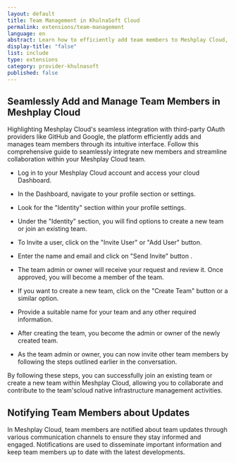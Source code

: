 ```yaml
---
layout: default
title: Team Management in KhulnaSoft Cloud
permalink: extensions/team-management
language: en
abstract: Learn how to efficiently add team members to Meshplay Cloud, assign roles and permissions, and facilitate collaboration within the platform.
display-title: "false"
list: include
type: extensions
category: provider-khulnasoft
published: false
---
```


## Seamlessly Add and Manage Team Members in Meshplay Cloud


Highlighting Meshplay Cloud's seamless integration with third-party OAuth providers like GitHub and Google, the platform efficiently adds and manages team members through its intuitive interface. Follow this comprehensive guide to seamlessly integrate new members and streamline collaboration within your Meshplay Cloud team.

* Log in to your Meshplay Cloud account and access your cloud Dashboard.

* In the Dashboard, navigate to your profile section or settings.

* Look for the "Identity" section within your profile settings.

* Under the "Identity" section, you will find options to create a new team or join an existing team.

* To Invite a user, click on the "Invite User" or "Add User" button.

* Enter the name and email and click on "Send Invite" button .

* The team admin or owner will receive your request and review it. Once approved, you will become a member of the team.

* If you want to create a new team, click on the "Create Team" button or a similar option.

* Provide a suitable name for your team and any other required information.

* After creating the team, you become the admin or owner of the newly created team.

* As the team admin or owner, you can now invite other team members by following the steps outlined earlier in the conversation.

By following these steps, you can successfully join an existing team or create a new team within Meshplay Cloud, allowing you to collaborate and contribute to the team'scloud native infrastructure management activities.

## Notifying Team Members about Updates

In Meshplay Cloud, team members are notified about team updates through various communication channels to ensure they stay informed and engaged. Notifications are used to disseminate important information and keep team members up to date with the latest developments.
